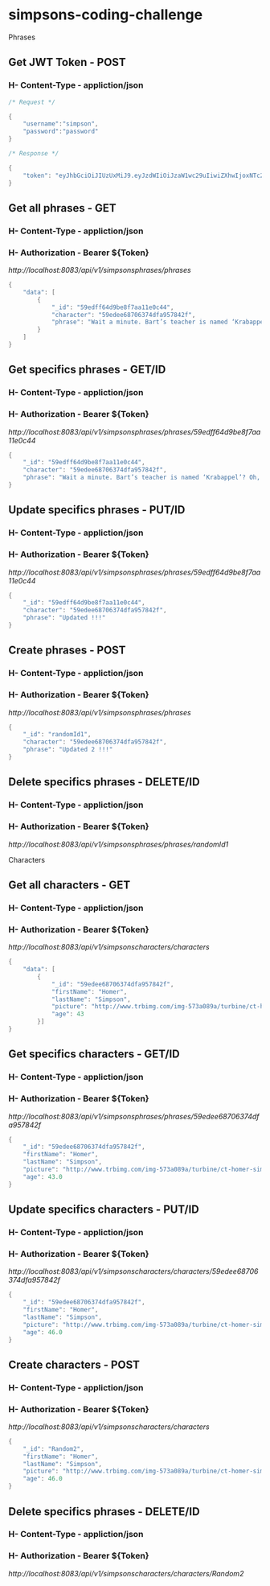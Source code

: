 # simpsons-coding-challenge

<!---------> Phrases 

## Get JWT Token - POST
### H- Content-Type - appliction/json
``` C#
/* Request */

{
	"username":"simpson",
	"password":"password"
}

/* Response */

{
    "token": "eyJhbGciOiJIUzUxMiJ9.eyJzdWIiOiJzaW1wc29uIiwiZXhwIjoxNTc2MTYzMDg0LCJpYXQiOjE1NzYxNDUwODR9.2aUObVhy6RxtpjsIoMf5ynnoKesQSsuufHV9mUXn3W4426GBXICAQfUGK31Bs2v0u0VO2VSCX0m-9f8rzB1K6A"
}

```
## Get all phrases - GET
### H- Content-Type - appliction/json
### H- Authorization - Bearer ${Token}
*http://localhost:8083/api/v1/simpsonsphrases/phrases*
``` C#
{
    "data": [
        {
            "_id": "59edff64d9be8f7aa11e0c44",
            "character": "59edee68706374dfa957842f",
            "phrase": "Wait a minute. Bart’s teacher is named ‘Krabappel’? Oh, I’ve been calling her ‘Crandall.’ Why didn’t anyone tell me? Ohhh, I’ve been making an idiot out of myself!"
        }
    ]
}
```

## Get specifics phrases - GET/ID
### H- Content-Type - appliction/json
### H- Authorization - Bearer ${Token}
*http://localhost:8083/api/v1/simpsonsphrases/phrases/59edff64d9be8f7aa11e0c44*
``` C#
{
    "_id": "59edff64d9be8f7aa11e0c44",
    "character": "59edee68706374dfa957842f",
    "phrase": "Wait a minute. Bart’s teacher is named ‘Krabappel’? Oh, I’ve been calling her ‘Crandall.’ Why didn’t anyone tell me? Ohhh, I’ve been making an idiot out of myself!"
}
```

## Update specifics phrases - PUT/ID
### H- Content-Type - appliction/json
### H- Authorization - Bearer ${Token}
*http://localhost:8083/api/v1/simpsonsphrases/phrases/59edff64d9be8f7aa11e0c44*
``` C#
{
    "_id": "59edff64d9be8f7aa11e0c44",
    "character": "59edee68706374dfa957842f",
    "phrase": "Updated !!!"
}
```

## Create phrases - POST
### H- Content-Type - appliction/json
### H- Authorization - Bearer ${Token}
*http://localhost:8083/api/v1/simpsonsphrases/phrases*
``` C#
{
    "_id": "randomId1",
    "character": "59edee68706374dfa957842f",
    "phrase": "Updated 2 !!!"
}
```

## Delete specifics phrases - DELETE/ID
### H- Content-Type - appliction/json
### H- Authorization - Bearer ${Token}
*http://localhost:8083/api/v1/simpsonsphrases/phrases/randomId1*

<!---------> Characters 

## Get all characters - GET
### H- Content-Type - appliction/json
### H- Authorization - Bearer ${Token}
*http://localhost:8083/api/v1/simpsonscharacters/characters*
``` C#
{
    "data": [
        {
            "_id": "59edee68706374dfa957842f",
            "firstName": "Homer",
            "lastName": "Simpson",
            "picture": "http://www.trbimg.com/img-573a089a/turbine/ct-homer-simpson-live-pizza-debate-met-0517-20160516",
            "age": 43
        }]
}
```

## Get specifics characters - GET/ID
### H- Content-Type - appliction/json
### H- Authorization - Bearer ${Token}
*http://localhost:8083/api/v1/simpsonsphrases/phrases/59edee68706374dfa957842f*
``` C#
{
    "_id": "59edee68706374dfa957842f",
    "firstName": "Homer",
    "lastName": "Simpson",
    "picture": "http://www.trbimg.com/img-573a089a/turbine/ct-homer-simpson-live-pizza-debate-met-0517-20160516",
    "age": 43.0
}
```

## Update specifics characters - PUT/ID
### H- Content-Type - appliction/json
### H- Authorization - Bearer ${Token}
*http://localhost:8083/api/v1/simpsonscharacters/characters/59edee68706374dfa957842f*
``` C#
{
    "_id": "59edee68706374dfa957842f",
    "firstName": "Homer",
    "lastName": "Simpson",
    "picture": "http://www.trbimg.com/img-573a089a/turbine/ct-homer-simpson-live-pizza-debate-met-0517-20160516",
    "age": 46.0
}
```

## Create characters - POST
### H- Content-Type - appliction/json
### H- Authorization - Bearer ${Token}
*http://localhost:8083/api/v1/simpsonscharacters/characters*
``` C#
{
    "_id": "Random2",
    "firstName": "Homer",
    "lastName": "Simpson",
    "picture": "http://www.trbimg.com/img-573a089a/turbine/ct-homer-simpson-live-pizza-debate-met-0517-20160516",
    "age": 46.0
}
```

## Delete specifics phrases - DELETE/ID
### H- Content-Type - appliction/json
### H- Authorization - Bearer ${Token}
*http://localhost:8083/api/v1/simpsonscharacters/characters/Random2*
